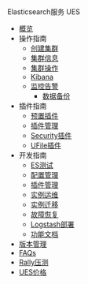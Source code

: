 <div class="sidebar_title icon__ues">Elasticsearch服务 UES</div>

* [概览](/ues/README)
* 操作指南
    * [创建集群](/ues/operate/create)
    * [集群信息](/ues/operate/info)
    * [集群操作](/ues/operate/dealservice)
    * [Kibana](/ues/operate/kibana)
    * [监控告警](/ues/operate/monitor)
        * [数据备份](/ues/operate/backup)
* 插件指南
    * [预置插件](/ues/plugins/default)
    * [插件管理](/ues/plugins/manage)
    * [Security插件](/ues/plugins/security)
    * [UFile插件](/ues/plugins/ufile)
* 开发指南
    * [ES测试](/ues/develop/test)
    * [配置管理](/ues/develop/config)
    * [插件管理](/ues/develop/plugin)
    * [实例运维](/ues/develop/online)
    * [实例迁移](/ues/develop/migrate)
    * [故障恢复](/ues/develop/recover)
    * [Logstash部署](/ues/develop/logstash)
    * [功能文档](/ues/develop/guide)
* [版本管理](/ues/version)
* [FAQs](/ues/faqs)
* [Rally压测](/ues/rally)
* [UES价格](/ues/price)
